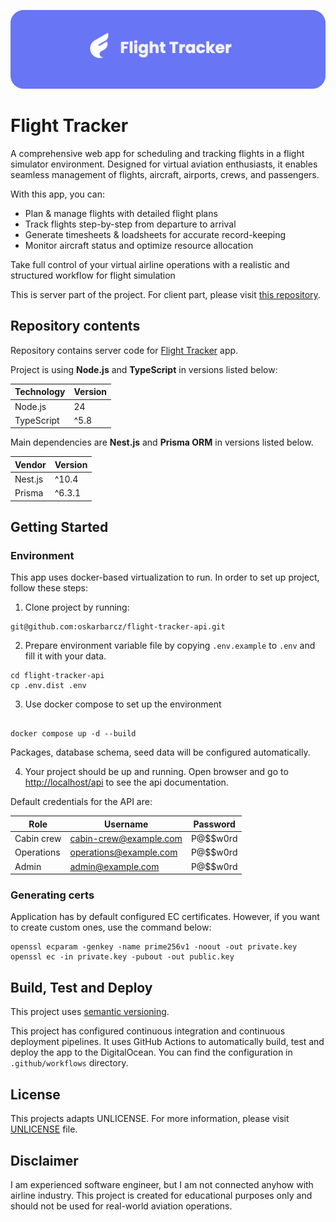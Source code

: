 ![My Project Header](.github/image/header.png)

# Flight Tracker

A comprehensive web app for scheduling and tracking flights in a flight simulator environment. Designed for virtual
aviation enthusiasts, it enables seamless management of flights, aircraft, airports, crews, and passengers.

With this app, you can:

- Plan & manage flights with detailed flight plans
- Track flights step-by-step from departure to arrival
- Generate timesheets & loadsheets for accurate record-keeping
- Monitor aircraft status and optimize resource allocation

Take full control of your virtual airline operations with a realistic and structured workflow for flight simulation

This is server part of the project. For client part, please visit
[this repository](https://github.com/oskarbarcz/flight-tracker-app).

## Repository contents

Repository contains server code for [Flight Tracker](https://flights.barcz.me) app.

Project is using **Node.js** and **TypeScript** in versions listed below:

| Technology | Version |
| ---------- | ------- |
| Node.js    | 24      |
| TypeScript | ^5.8    |

Main dependencies are **Nest.js** and **Prisma ORM** in versions listed below.

| Vendor  | Version |
| ------- | ------- |
| Nest.js | ^10.4   |
| Prisma  | ^6.3.1  |

## Getting Started

### Environment

This app uses docker-based virtualization to run. In order to set up project, follow these steps:

1. Clone project by running:

```shell
git@github.com:oskarbarcz/flight-tracker-api.git
```

2. Prepare environment variable file by copying `.env.example` to `.env` and fill it with your data.

```shell
cd flight-tracker-api
cp .env.dist .env
```

3. Use docker compose to set up the environment

```shell

docker compose up -d --build
```

Packages, database schema, seed data will be configured automatically.

4. Your project should be up and running. Open browser and go to [http://localhost/api](http://localhost/api) to see the
   api documentation.

Default credentials for the API are:

| Role       | Username               | Password |
| ---------- | ---------------------- | -------- |
| Cabin crew | cabin-crew@example.com | P@$$w0rd |
| Operations | operations@example.com | P@$$w0rd |
| Admin      | admin@example.com      | P@$$w0rd |

### Generating certs

Application has by default configured EC certificates. However, if you want to create custom ones, use the command
below:

```shell
openssl ecparam -genkey -name prime256v1 -noout -out private.key
openssl ec -in private.key -pubout -out public.key
```

## Build, Test and Deploy

This project uses [semantic versioning](https://semver.org/spec/v2.0.0.html).

This project has configured continuous integration and continuous deployment pipelines. It uses GitHub Actions to
automatically build, test and deploy the app to the DigitalOcean. You can find the configuration in `.github/workflows`
directory.

## License

This projects adapts UNLICENSE. For more information, please visit [UNLICENSE](UNLICENSE) file.

## Disclaimer

I am experienced software engineer, but I am not connected anyhow with airline industry. This project is created for
educational purposes only and should not be used for real-world aviation operations.
